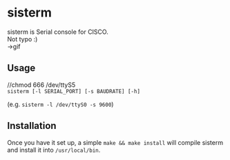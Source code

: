 # sisterm
sisterm is Serial console for CISCO.  
Not typo :)  
->gif

## Usage
//chmod 666 /dev/ttyS5  
`sisterm [-l SERIAL_PORT] [-s BAUDRATE] [-h]`  

(e.g. `sisterm -l /dev/ttyS0 -s 9600`)


## Installation
Once you have it set up, a simple `make && make install` will compile sisterm and install it into `/usr/local/bin`.

